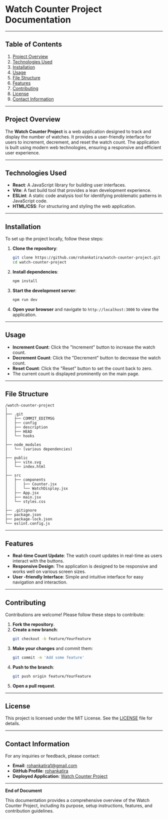 # **Watch Counter Project Documentation**

---

## **Table of Contents**
1. [Project Overview](#project-overview)
2. [Technologies Used](#technologies-used)
3. [Installation](#installation)
4. [Usage](#usage)
5. [File Structure](#file-structure)
6. [Features](#features)
7. [Contributing](#contributing)
8. [License](#license)
9. [Contact Information](#contact-information)

---

## **Project Overview**
The **Watch Counter Project** is a web application designed to track and display the number of watches. It provides a user-friendly interface for users to increment, decrement, and reset the watch count. The application is built using modern web technologies, ensuring a responsive and efficient user experience.

---

## **Technologies Used**
- **React**: A JavaScript library for building user interfaces.
- **Vite**: A fast build tool that provides a lean development experience.
- **ESLint**: A static code analysis tool for identifying problematic patterns in JavaScript code.
- **HTML/CSS**: For structuring and styling the web application.

---

## **Installation**
To set up the project locally, follow these steps:

1. **Clone the repository**:
   ```bash
   git clone https://github.com/rohankatira/watch-counter-project.git
   cd watch-counter-project
   ```

2. **Install dependencies**:
   ```bash
   npm install
   ```

3. **Start the development server**:
   ```bash
   npm run dev
   ```

4. **Open your browser** and navigate to `http://localhost:3000` to view the application.

---

## **Usage**
- **Increment Count**: Click the "Increment" button to increase the watch count.
- **Decrement Count**: Click the "Decrement" button to decrease the watch count.
- **Reset Count**: Click the "Reset" button to set the count back to zero.
- The current count is displayed prominently on the main page.

---

## **File Structure**
```plaintext
/watch-counter-project
│
├── .git
│   ├── COMMIT_EDITMSG
│   ├── config
│   ├── description
│   ├── HEAD
│   └── hooks
│
├── node_modules
│   └── (various dependencies)
│
├── public
│   ├── vite.svg
│   └── index.html
│
├── src
│   ├── components
│   │   ├── Counter.jsx
│   │   └── WatchDisplay.jsx
│   ├── App.jsx
│   ├── main.jsx
│   └── styles.css
│
├── .gitignore
├── package.json
├── package-lock.json
└── eslint.config.js
```

---

## **Features**
- **Real-time Count Update**: The watch count updates in real-time as users interact with the buttons.
- **Responsive Design**: The application is designed to be responsive and works well on various screen sizes.
- **User -friendly Interface**: Simple and intuitive interface for easy navigation and interaction.

---

## **Contributing**
Contributions are welcome! Please follow these steps to contribute:

1. **Fork the repository**.
2. **Create a new branch**:
   ```bash
   git checkout -b feature/YourFeature
   ```
3. **Make your changes** and commit them:
   ```bash
   git commit -m 'Add some feature'
   ```
4. **Push to the branch**:
   ```bash
   git push origin feature/YourFeature
   ```
5. **Open a pull request**.

---

## **License**
This project is licensed under the MIT License. See the [LICENSE](LICENSE) file for details.

---

## **Contact Information**
For any inquiries or feedback, please contact:
- **Email**: [rohankatira1@gmail.com](mailto:rohankatira1@gmail.com)
- **GitHub Profile**: [rohankatira](https://github.com/rohankatira)
- **Deployed Application**: [Watch Counter Project](https://watch-counter-project.vercel.app/)

---

**End of Document**

This documentation provides a comprehensive overview of the Watch Counter Project, including its purpose, setup instructions, features, and contribution guidelines.
